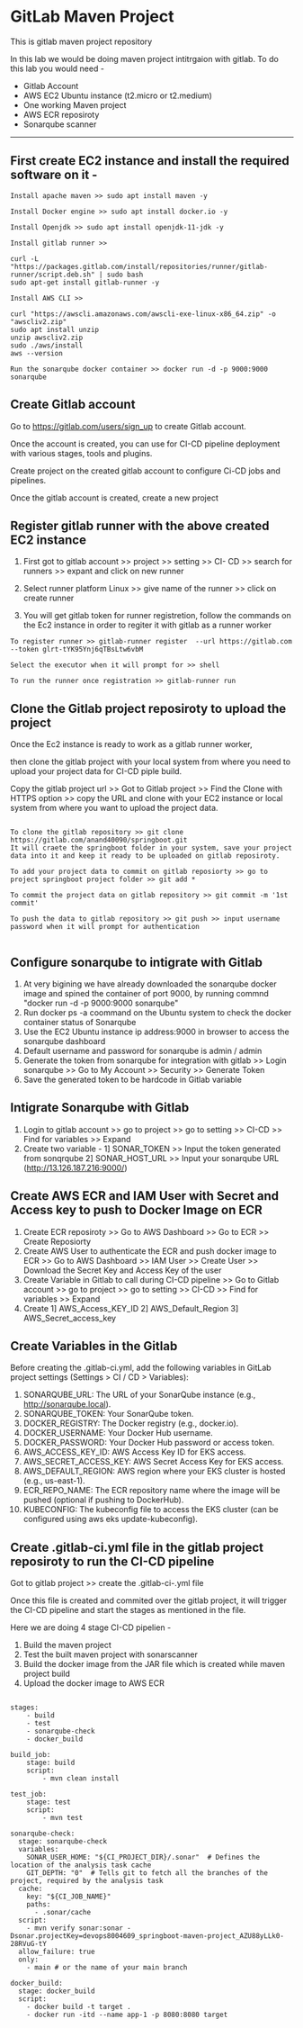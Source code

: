 # GitLab Maven Project
This is gitlab maven project repository

In this lab we would be doing maven project intitrgaion with gitlab. To do this lab you would need -

- Gitlab Account
- AWS EC2 Ubuntu instance (t2.micro or t2.medium)
- One working Maven project
- AWS ECR reposiroty
- Sonarqube scanner

___

## First create EC2 instance and install the required software on it - 

```
Install apache maven >> sudo apt install maven -y

Install Docker engine >> sudo apt install docker.io -y

Install Openjdk >> sudo apt install openjdk-11-jdk -y

Install gitlab runner >>

curl -L "https://packages.gitlab.com/install/repositories/runner/gitlab-runner/script.deb.sh" | sudo bash
sudo apt-get install gitlab-runner -y

Install AWS CLI >>

curl "https://awscli.amazonaws.com/awscli-exe-linux-x86_64.zip" -o "awscliv2.zip" 
sudo apt install unzip
unzip awscliv2.zip 
sudo ./aws/install
aws --version

Run the sonarqube docker container >> docker run -d -p 9000:9000 sonarqube

```

## Create Gitlab account 

Go to https://gitlab.com/users/sign_up to create Gitlab account. 

Once the account is created, you can use for CI-CD pipeline deployment with various stages, tools and plugins. 

Create project on the created gitlab account to configure Ci-CD jobs and pipelines. 

Once the gitlab account is created, create a new project 

## Register gitlab runner with the above created EC2 instance 
 
1. First got to gitlab account >> project >> setting >> CI- CD >> search for runners >> expant and click on new runner

2. Select runner platform Linux >> give name of the runner >> click on create runner

3. You will get gitlab token for runner registretion, follow the commands on the Ec2 instance in order to regiter it with gitlab as a runner worker

```
To register runner >> gitlab-runner register  --url https://gitlab.com  --token glrt-tYK95Ynj6qTBsLtw6vbM

Select the executor when it will prompt for >> shell

To run the runner once registration >> gitlab-runner run

```

## Clone the Gitlab project reposiroty to upload the project 

Once the Ec2 instance is ready to work as a gitlab runner worker,

then clone the gitlab project with your local system from where you need to upload your project data for CI-CD piple build. 

Copy the gitlab project url >> Got to Gitlab project >> Find the Clone with HTTPS option >> copy the URL and clone with your EC2 instance or local system from where you want to upload the project data. 

```

To clone the gitlab repository >> git clone https://gitlab.com/anand40090/springboot.git
It will craete the springboot folder in your system, save your project data into it and keep it ready to be uploaded on gitlab reposiroty.

To add your project data to commit on gitlab reposiorty >> go to project springboot project folder >> git add *

To commit the project data on gitlab repository >> git commit -m '1st commit'

To push the data to gitlab repository >> git push >> input username password when it will prompt for authentication 
 
```

## Configure sonarqube to intigrate with Gitlab 

1. At very bigining we have already downloaded the sonarqube docker image and spined the container of port 9000, by running commnd "docker run -d -p 9000:9000 sonarqube"
2. Run docker ps -a coommand on the Ubuntu system to check the docker container status of Sonarqube
3. Use the EC2 Ubuntu instance ip address:9000 in browser to access the sonarqube dashboard
4. Default username and password for sonarqube is admin / admin
5. Generate the token from sonarqube for integration with gitlab >> Login sonarqube >> Go to My Account >> Security >> Generate Token
6. Save the generated token to be hardcode in Gitlab variable

## Intigrate Sonarqube with Gitlab 

1. Login to gitlab account >> go to project >> go to setting >> CI-CD >> Find for variables >> Expand
2. Create two variable - 1] SONAR_TOKEN >> Input the token generated from sonqrqube 2] SONAR_HOST_URL >> Input your sonarqube URL (http://13.126.187.216:9000/)

## Create AWS ECR and IAM User with Secret and Access key to push to Docker Image on ECR

1. Create ECR reposiroty >> Go to AWS Dashboard >> Go to ECR >> Create Reposiorty
2. Create AWS User to authenticate the ECR and push docker image to ECR >> Go to AWS Dashboard >> IAM User >> Create User >> Download the Secret Key and Access Key of the user
3. Create Variable in Gitlab to call during CI-CD pipeline >>  Go to Gitlab account >>  go to project >> go to setting >> CI-CD >> Find for variables >> Expand
4. Create 1] AWS_Access_KEY_ID 2] AWS_Default_Region 3] AWS_Secret_access_key

## Create Variables in the Gitlab 

Before creating the .gitlab-ci.yml, add the following variables in GitLab project settings (Settings > CI / CD > Variables):

1. SONARQUBE_URL: The URL of your SonarQube instance (e.g., http://sonarqube.local).
2. SONARQUBE_TOKEN: Your SonarQube token.
3. DOCKER_REGISTRY: The Docker registry (e.g., docker.io).
4. DOCKER_USERNAME: Your Docker Hub username.
5. DOCKER_PASSWORD: Your Docker Hub password or access token.
6. AWS_ACCESS_KEY_ID: AWS Access Key ID for EKS access.
7. AWS_SECRET_ACCESS_KEY: AWS Secret Access Key for EKS access.
8. AWS_DEFAULT_REGION: AWS region where your EKS cluster is hosted (e.g., us-east-1).
9. ECR_REPO_NAME: The ECR repository name where the image will be pushed (optional if pushing to DockerHub).
10. KUBECONFIG: The kubeconfig file to access the EKS cluster (can be configured using aws eks update-kubeconfig).

## Create .gitlab-ci.yml file in the gitlab project reposiroty to run the CI-CD pipeline 

Got to gitlab project >> create the .gitlab-ci-.yml file 

Once this file is created and commited over the gitlab project, it will trigger the CI-CD pipeline and start the stages as mentioned in the file. 

Here we are doing 4 stage CI-CD pipelien - 

1. Build the maven project
2. Test the built maven project with sonarscanner
3. Build the docker image from the JAR file which is created while maven project build
4. Upload the docker image to AWS ECR

```

stages:
    - build
    - test
    - sonarqube-check
    - docker_build

build_job:
    stage: build
    script:
        - mvn clean install

test_job:
    stage: test  
    script:
        - mvn test

sonarqube-check:
  stage: sonarqube-check   
  variables:
    SONAR_USER_HOME: "${CI_PROJECT_DIR}/.sonar"  # Defines the location of the analysis task cache
    GIT_DEPTH: "0"  # Tells git to fetch all the branches of the project, required by the analysis task
  cache:
    key: "${CI_JOB_NAME}"
    paths:
      - .sonar/cache
  script: 
    - mvn verify sonar:sonar -Dsonar.projectKey=devops8004609_springboot-maven-project_AZU88yLLk0-28RVuG-tY
  allow_failure: true
  only:
    - main # or the name of your main branch

docker_build:
  stage: docker_build
  script:
    - docker build -t target . 
    - docker run -itd --name app-1 -p 8080:8080 target   
```


